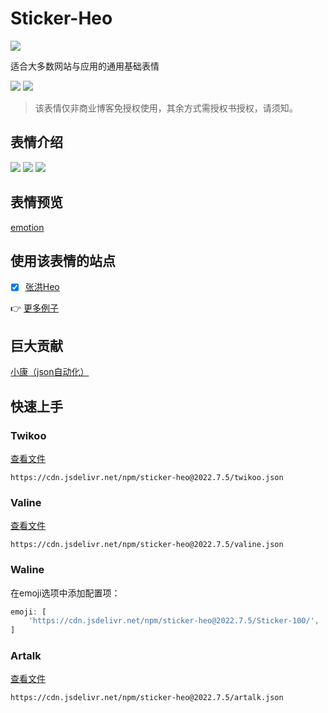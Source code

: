 # Sticker-Heo

![](/img/v1/%E5%B0%81%E9%9D%A2.png)

适合大多数网站与应用的通用基础表情

[![](https://img.shields.io/npm/v/sticker-heo)](https://www.npmjs.com/package/sticker-heo)
[![](https://img.shields.io/github/v/release/zhheo/sticker-heo)](https://github.com/zhheo/Sticker-Heo/releases)

> 该表情仅非商业博客免授权使用，其余方式需授权书授权，请须知。

## 表情介绍

![](/img/v1/%E8%A1%A8%E6%83%85%E9%A2%84%E8%A7%88.png)
![](/img/v1/%E6%8E%88%E6%9D%83%E6%96%B9%E5%BC%8F%E4%B8%8E%E5%AE%9A%E4%BB%B7.png)
![](/img/v1/%E6%9B%B4%E6%96%B0%E9%A2%91%E7%8E%87.png)

## 表情预览

[emotion](https://emotion.xiaokang.me/#/emotion/Heo-100)

## 使用该表情的站点

- [x] [张洪Heo](https://blog.zhheo.com/)

👉 [更多例子](https://github.com/zhheo/Sticker-Heo/issues/15)

## 巨大贡献

[小康（json自动化）](https://www.antmoe.com/)

## 快速上手

### Twikoo

[查看文件](/twikoo.json)

```
https://cdn.jsdelivr.net/npm/sticker-heo@2022.7.5/twikoo.json
```

### Valine

[查看文件](/valine.json)

```
https://cdn.jsdelivr.net/npm/sticker-heo@2022.7.5/valine.json
```

### Waline

在emoji选项中添加配置项：

```js
emoji: [
    'https://cdn.jsdelivr.net/npm/sticker-heo@2022.7.5/Sticker-100/',
]
```

### Artalk

[查看文件](/artalk.json)

```
https://cdn.jsdelivr.net/npm/sticker-heo@2022.7.5/artalk.json
```